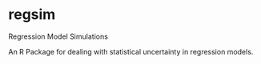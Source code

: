 # regsim
Regression Model Simulations

An R Package for dealing with statistical uncertainty in regression models.

